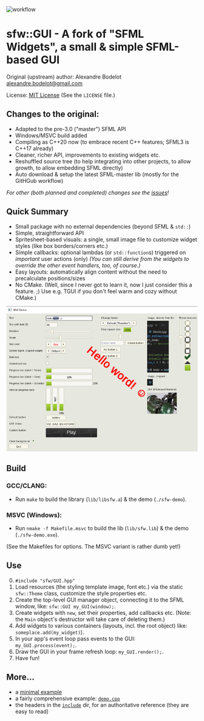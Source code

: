 ![workflow](https://github.com/xparq/sfw/actions/workflows/ci.yml/badge.svg)

sfw::GUI - A fork of "SFML Widgets", a small & simple SFML-based GUI
====================================================================

Original (upstream) author: Alexandre Bodelot <alexandre.bodelot@gmail.com>

License: [MIT License](http://opensource.org/licenses/MIT) (See the `LICENSE` file.)

## Changes to the original:

- Adapted to the pre-3.0 ("master") SFML API
- Windows/MSVC build added
- Compiling as C++20 now (to embrace recent C++ features; SFML3 is C++17 already)
- Cleaner, richer API, improvements to existing widgets etc.
- Reshuffled source tree (to help integrating into other projects, to allow growth, to allow embedding SFML directly)
- Auto download & setup the latest SFML-master lib (mostly for the GitHGub workflow)

_For other (both planned and completed) changes see the [issues](https://github.com/xparq/sfw/issues)!_

## Quick Summary

- Small package with no external dependencies (beyond SFML & `std::`)
- Simple, straightforward API
- Spritesheet-based visuals: a single, small image file to customize widget styles (like box borders/corners etc.)
- Simple callbacks: optional lambdas (or `std::function`s) triggered on _important_ user actions (only)
  _(You can still derive from the widgets to override the other event handlers, too, of course.)_
- Easy layouts: automatically align content without the need to precalculate positions/sizes
- No CMake. (Well, since I never got to learn it, now I just consider this a feature. ;)
  Use e.g. TGUI if you don't feel warm and cozy without CMake.)


![screenshot](doc/media/demo-screenshot-5.png)


## Build

### GCC/CLANG:

- Run `make` to build the library (`lib/libsfw.a`) & the demo (`./sfw-demo`).

### MSVC (Windows):

- Run `nmake -f Makefile.msvc` to build the lib (`lib/sfw.lib`) & the demo (`./sfw-demo.exe`).

(See the Makefiles for options. The MSVC variant is rather dumb yet!)


## Use

0. `#include "sfw/GUI.hpp"`
1. Load resources (the styling template image, font etc.) via the static `sfw::Theme` class,
   customize the style properties etc.
2. Create the top-level GUI manager object, connecting it to the SFML window, like: `sfw::GUI my_GUI(window);`.
3. Create widgets with `new`, set their properties, add callbacks etc.
   (Note: the `Main` object's destructor will take care of deleting them.)
4. Add widgets to various containers (layouts, incl. the root object) like: `someplace.add(my_widget)`).
5. In your app's event loop pass events to the GUI: `my_GUI.process(event);`.
6. Draw the GUI in your frame refresh loop: `my_GUI.render();`.
7. Have fun!

## More...

* a [minimal example](doc/minimal_example.cpp)
* a fairly comprehensive example: [`demo.cpp`](src/demo.cpp)
* the headers in the [`include`](include/sfw) dir, for an authoritative reference (they are easy to read)
